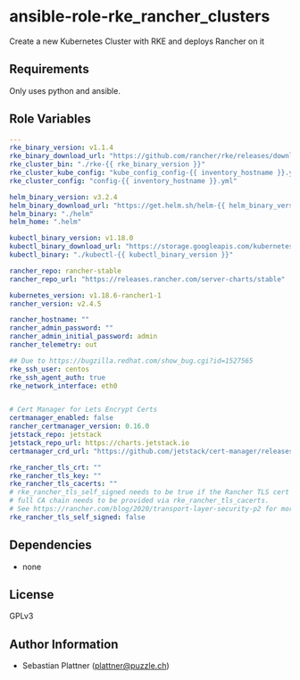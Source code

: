 ansible-role-rke_rancher_clusters
==================

Create a new Kubernetes Cluster with RKE and deploys Rancher on it

Requirements
------------

Only uses python and ansible.


Role Variables
--------------

```yaml
---
rke_binary_version: v1.1.4
rke_binary_download_url: "https://github.com/rancher/rke/releases/download/{{ rke_binary_version }}/rke_linux-amd64"
rke_cluster_bin: "./rke-{{ rke_binary_version }}"
rke_cluster_kube_config: "kube_config_config-{{ inventory_hostname }}.yml"
rke_cluster_config: "config-{{ inventory_hostname }}.yml"

helm_binary_version: v3.2.4
helm_binary_download_url: "https://get.helm.sh/helm-{{ helm_binary_version }}-linux-amd64.tar.gz"
helm_binary: "./helm"
helm_home: ".helm"

kubectl_binary_version: v1.18.0
kubectl_binary_download_url: "https://storage.googleapis.com/kubernetes-release/release/{{ kubectl_binary_version }}/bin/linux/amd64/kubectl"
kubectl_binary: "./kubectl-{{ kubectl_binary_version }}"

rancher_repo: rancher-stable
rancher_repo_url: "https://releases.rancher.com/server-charts/stable"

kubernetes_version: v1.18.6-rancher1-1
rancher_version: v2.4.5

rancher_hostname: ""
rancher_admin_password: ""
rancher_admin_initial_password: admin
rancher_telemetry: out

## Due to https://bugzilla.redhat.com/show_bug.cgi?id=1527565
rke_ssh_user: centos
rke_ssh_agent_auth: true
rke_network_interface: eth0


# Cert Manager for Lets Encrypt Certs
certmanager_enabled: false
rancher_certmanager_version: 0.16.0
jetstack_repo: jetstack
jetstack_repo_url: https://charts.jetstack.io
certmanager_crd_url: "https://github.com/jetstack/cert-manager/releases/download/v{{ rancher_certmanager_version }}/cert-manager.crds.yaml"

rke_rancher_tls_crt: ""
rke_rancher_tls_key: ""
rke_rancher_tls_cacerts: ""
# rke_rancher_tls_self_signed needs to be true if the Rancher TLS cert is self-signed, then also the
# full CA chain needs to be provided via rke_rancher_tls_cacerts. 
# See https://rancher.com/blog/2020/transport-layer-security-p2 for more information
rke_rancher_tls_self_signed: false
```

Dependencies
------------

* none

License
-------

GPLv3

Author Information
------------------

* Sebastian Plattner (plattner@puzzle.ch)
